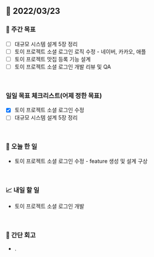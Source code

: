 ## 📅 2022/03/23


### 👏 주간 목표

- [ ] 대규모 시스템 설계 5장 정리
- [ ] 토이 프로젝트 소셜 로그인 로직 수정 - 네이버, 카카오, 애플 
- [ ] 토이 프로젝트 맛집 등록 기능 설계 
- [ ] 토이 프로젝트 소셜 로그인 개발 리뷰 및 QA

<br/>

### 일일 목표 체크리스트(어제 정한 목표)

- [x] 토이 프로젝트 소셜 로그인 수정
- [ ] 대규모 시스템 설계 5장 정리

<br/>

### 💯 오늘 한 일

- 토이 프로젝트 소셜 로그인 수정 - feature 생성 및 설계 구상

<br/>

### 📈 내일 할 일

- 토이 프로젝트 소셜 로그인 개발

<br/>

### 🤔 간단 회고

- .
 




 








